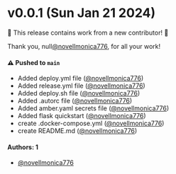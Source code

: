 # v0.0.1 (Sun Jan 21 2024)

:tada: This release contains work from a new contributor! :tada:

Thank you, null[@novellmonica776](https://github.com/novellmonica776), for all your work!

#### ⚠️ Pushed to `main`

- Added deploy.yml file ([@novellmonica776](https://github.com/novellmonica776))
- Added release.yml file ([@novellmonica776](https://github.com/novellmonica776))
- Added deploy.sh file ([@novellmonica776](https://github.com/novellmonica776))
- Added .autorc file ([@novellmonica776](https://github.com/novellmonica776))
- Added amber.yaml secrets file ([@novellmonica776](https://github.com/novellmonica776))
- Added flask quickstart ([@novellmonica776](https://github.com/novellmonica776))
- create .docker-compose.yml ([@novellmonica776](https://github.com/novellmonica776))
- create README.md ([@novellmonica776](https://github.com/novellmonica776))

#### Authors: 1

- [@novellmonica776](https://github.com/novellmonica776)
